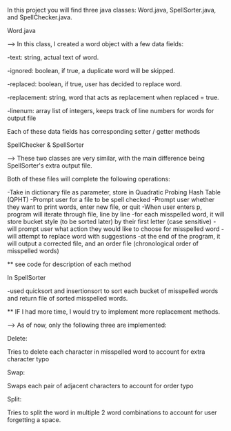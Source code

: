 
In this project you will find three java classes: Word.java, SpellSorter.java, and SpellChecker.java.




Word.java


--> In this class, I created a word object with a few data fields:

-text: string, actual text of word.

-ignored: boolean, if true, a duplicate word will be skipped. 

-replaced: boolean, if true, user has decided to replace word.

-replacement: string, word that acts as replacement when replaced = true.

-linenum: array list of integers, keeps track of line numbers for words for output file

Each of these data fields has corresponding setter / getter methods





SpellChecker & SpellSorter


--> These two classes are very similar, with the main difference being SpellSorter's extra output file.

Both of these files will complete the following operations:

-Take in dictionary file as parameter, store in Quadratic Probing Hash Table (QPHT)
-Prompt user for a file to be spell checked
-Prompt user whether they want to print words, enter new file, or quit 
-When user enters p, program will iterate through file, line by line
-for each misspelled word, it will store bucket style (to be sorted later) by their first letter (case sensitive)
-will prompt user what action they would like to choose for misspelled word
-will attempt to replace word with suggestions
-at the end of the program, it will output a corrected file, and an order file (chronological order of misspelled words)

** see code for description of each method

In SpellSorter

-used quicksort and insertionsort to sort each bucket of misspelled words and return file of sorted misspelled words.



** IF I had more time, I would try to implement more replacement methods. 

--> As of now, only the following three are implemented:


Delete:

Tries to delete each character in misspelled word to account for extra character typo


Swap:

Swaps each pair of adjacent characters to account for order typo



Split:

Tries to split the word in multiple 2 word combinations to account for user forgetting a space.
